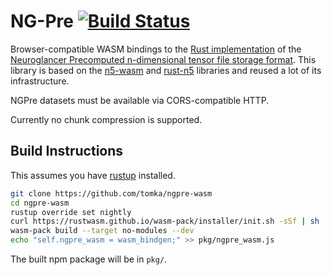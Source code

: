# NG-Pre [![Build Status](https://travis-ci.org/tomka/ngpre-wasm.svg?branch=master)](https://travis-ci.org/tomka/ngpre-wasm)

Browser-compatible WASM bindings to the [Rust implementation](https://github.com/tomka/rust-ngpre) of the [Neuroglancer Precomputed n-dimensional tensor file storage format](https://github.com/google/neuroglancer/tree/master/src/neuroglancer/datasource/precomputed). This library is based on the [n5-wasm](https://github.com/aschampion/n5-wasm) and [rust-n5](https://github.com/aschampion/rust-n5) libraries and reused a lot of its infrastructure.

NGPre datasets must be available via CORS-compatible HTTP.

Currently no chunk compression is supported.

## Build Instructions

This assumes you have [rustup](https://rustup.rs/) installed.

```sh
git clone https://github.com/tomka/ngpre-wasm
cd ngpre-wasm
rustup override set nightly
curl https://rustwasm.github.io/wasm-pack/installer/init.sh -sSf | sh
wasm-pack build --target no-modules --dev
echo "self.ngpre_wasm = wasm_bindgen;" >> pkg/ngpre_wasm.js
```

The built npm package will be in `pkg/`.
